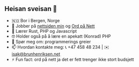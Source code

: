 ## Heisan sveisan 👋

- 🇳🇴 Bor i Bergen, Norge
- 🔭 Jobber på [nettsiden min](https://isak.brunhenriksen.no) og [Ord på Nett](https://isak.brunhenriksen.no/Ord_online)
- 🌱 Lærer Rust, PHP og Javascript
- 🤓 Holder også på å lære en apekatt (Konrad) PHP
- 💬 Spør meg om: programmerings greier
- 📫 Hvordan kontakte meg: 📞 +47 458 48 234 | ✉️ isak@brunhenriksen.net
- ⚡ Fun fact: ord på nett ja det er fett trenger ikke stort budsjett
